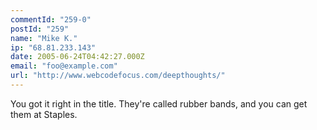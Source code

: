 ```yaml
---
commentId: "259-0"
postId: "259"
name: "Mike K."
ip: "68.81.233.143"
date: 2005-06-24T04:42:27.000Z
email: "foo@example.com"
url: "http://www.webcodefocus.com/deepthoughts/"
---
```

<p>You got it right in the title. They're called rubber bands, and you can get them at Staples.</p>